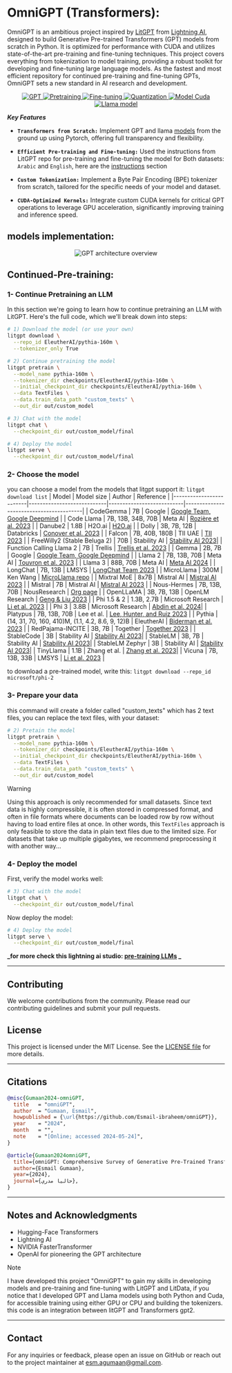 # OmniGPT (Transformers):      
OmniGPT is an ambitious project inspired by [LitGPT](https://github.com/Lightning-AI/litgpt) from [Lightning AI](https://github.com/Lightning-AI), designed to build Generative Pre-trained Transformers (GPT) models from scratch in Python. It is optimized for performance with CUDA and utilizes state-of-the-art pre-training and fine-tuning techniques. This project covers everything from tokenization to model training, providing a robust toolkit for developing and fine-tuning large language models. As the fastest and most efficient repository for continued pre-training and fine-tuning GPTs, OmniGPT sets a new standard in AI research and development.

<p align="center">
  <a href="#GPT">
    <img src="https://img.shields.io/badge/Model-GPT%20model-%23FFD700" alt="GPT">
  </a>
  <a href="#Pretraining">
    <img src="https://img.shields.io/badge/Feature-Pretraining-%23FF7F50" alt="Pretraining">
  </a>
  <a href="#Fine-tuning">
    <img src="https://img.shields.io/badge/Feature-Fine_tuning-%23FF7F50" alt="Fine-tuning">
  </a>
  <a href="https://github.com/Esmail-ibraheem/omniGPT?tab=readme-ov-file#fine-tuning-peft">
    <img src="https://img.shields.io/badge/Feature-Quantization-%23FF7F50" alt="Quantization">
  </a>
  <a href="#Cuda-GPT-Llama">
    <img src="https://img.shields.io/badge/Cuda-GPT_Llama%20for%20GPUs-%23228B22" alt="Model Cuda">
  </a>
  <a href="#Llama">
    <img src="https://img.shields.io/badge/Model-Llama%20model-%23FFD700" alt="Llama model">
  </a>
</p>





**_Key Features_**
- **`Transformers from Scratch:`**
  Implement GPT and llama [models](#models-implementation) from the ground up using Pytorch, offering full transparency and flexibility.

- **`Efficient Pre-training and Fine-tuning:`**
  Used the instructions from LitGPT repo for pre-training and fine-tuning the model for Both datasets: `Arabic` and `English`, here are the [instructions](#Continued-Pre-training) section

- **`Custom Tokenization:`**
  Implement a Byte Pair Encoding (BPE) tokenizer from scratch, tailored for the specific needs of your model and dataset.

- **`CUDA-Optimized Kernels:`**
  Integrate custom CUDA kernels for critical GPT operations to leverage GPU acceleration, significantly improving training and inference speed.
  


## models implementation:
<p align="center"> <img src="https://github.com/Esmail-ibraheem/omniGPT/blob/main/assets/GPT.jpeg" alt="GPT architecture overview" ></p> 

## Continued-Pre-training: 
### 1- Continue Pretraining an LLM
In this section we're going to learn how to continue pretraining an LLM with LitGPT. Here's the full code, which we'll break down into steps:
```Bash
# 1) Download the model (or use your own)
litgpt download \
  --repo_id EleutherAI/pythia-160m \
  --tokenizer_only True

# 2) Continue pretraining the model
litgpt pretrain \
  --model_name pythia-160m \
  --tokenizer_dir checkpoints/EleutherAI/pythia-160m \
  --initial_checkpoint_dir checkpoints/EleutherAI/pythia-160m \
  --data TextFiles \
  --data.train_data_path "custom_texts" \
  --out_dir out/custom_model

# 3) Chat with the model
litgpt chat \
  --checkpoint_dir out/custom_model/final

# 4) Deploy the model
litgpt serve \
  --checkpoint_dir out/custom_model/final
```
### 2- Choose the model

you can choose a model from the models that litgpt support it: `litgpt download list`
| Model                   | Model size                 | Author                    | Reference                               |
|-------------------------|----------------------------|---------------------------|-----------------------------------------|
| CodeGemma               | 7B                         | Google                    | [Google Team, Google Deepmind](https://ai.google.dev/gemma/docs/codegemma) |
| Code Llama              | 7B, 13B, 34B, 70B          | Meta AI                   | [Rozière et al. 2023](https://arxiv.org/abs/2308.12950) |
| Danube2                 | 1.8B                       | H2O.ai                    | [H2O.ai](https://h2o.ai/platform/danube-1-8b/)                |
| Dolly                   | 3B, 7B, 12B                | Databricks                | [Conover et al. 2023](https://www.databricks.com/blog/2023/04/12/dolly-first-open-commercially-viable-instruction-tuned-llm) |
| Falcon                  | 7B, 40B, 180B              | TII UAE                   | [TII 2023](https://falconllm.tii.ae/)         |
| FreeWilly2 (Stable Beluga 2) | 70B                | Stability AI              | [Stability AI 2023](https://stability.ai/blog/stable-beluga-large-instruction-fine-tuned-models)|
| Function Calling Llama 2 | 7B                        | Trellis                   | [Trellis et al. 2023](https://huggingface.co/Trelis/Llama-2-7b-chat-hf-function-calling-v2) |
| Gemma                   | 2B, 7B                     | Google                    | [Google Team, Google Deepmind](https://storage.googleapis.com/deepmind-media/gemma/gemma-report.pdf) |
| Llama 2                 | 7B, 13B, 70B               | Meta AI                   | [Touvron et al. 2023](https://arxiv.org/abs/2307.09288) |
| Llama 3                 | 88B, 70B                   | Meta AI                   | [Meta AI 2024](https://github.com/meta-llama/llama3)     |
| LongChat                | 7B, 13B                    | LMSYS                     | [LongChat Team 2023](https://lmsys.org/blog/2023-06-29-longchat/) |
| MicroLlama              | 300M                       | Ken Wang                  | [MicroLlama repo](https://github.com/keeeeenw/MicroLlama)  |
| Mixtral MoE             | 8x7B                       | Mistral AI                | [Mistral AI 2023](https://mistral.ai/news/mixtral-of-experts/)  |
| Mistral                 | 7B                         | Mistral AI                | [Mistral AI 2023](https://mistral.ai/news/announcing-mistral-7b/)  |
| Nous-Hermes             | 7B, 13B, 70B               | NousResearch              | [Org page](https://huggingface.co/NousResearch)         |
| OpenLLaMA               | 3B, 7B, 13B                | OpenLM Research           | [Geng & Liu 2023](https://github.com/openlm-research/open_llama)  |
| Phi 1.5 & 2             | 1.3B, 2.7B                 | Microsoft Research        | [Li et al. 2023](https://arxiv.org/abs/2309.05463)   |
| Phi 3                   | 3.8B                       | Microsoft Research        | [Abdin et al. 2024](https://arxiv.org/abs/2404.14219)|
| Platypus                | 7B, 13B, 70B               | Lee et al.                | [Lee, Hunter, and Ruiz 2023](https://arxiv.org/abs/2308.07317) |
| Pythia                  | (14, 31, 70, 160, 410)M, (1.1, 4.2, 8.6, 9, 12)B | EleutherAI | [Biderman et al. 2023](https://arxiv.org/abs/2304.01373) |
| RedPajama-INCITE        | 3B, 7B                     | Together                  | [Together 2023](https://together.ai/blog/redpajama-models-v1)    |
| StableCode              | 3B                         | Stability AI              | [Stability AI 2023](https://stability.ai/blog/stablecode-llm-generative-ai-coding)|
| StableLM                | 3B, 7B                     | Stability AI              | [Stability AI 2023](https://github.com/Stability-AI/StableLM)|
| StableLM Zephyr         | 3B                         | Stability AI              | [Stability AI 2023](https://stability.ai/blog/stablecode-llm-generative-ai-coding)|
| TinyLlama               | 1.1B                       | Zhang et al.              | [Zhang et al. 2023](https://github.com/jzhang38/TinyLlama)|
| Vicuna                  | 7B, 13B, 33B               | LMSYS                     | [Li et al. 2023](https://lmsys.org/blog/2023-03-30-vicuna/)   |

to download a pre-trained model, write this: `litgpt download --repo_id microsoft/phi-2`

### 3- Prepare your data
this command will create a folder called "custom_texts" which has 2 text files, you can replace the text files, with your dataset:
```Bash
# 2) Pretain the model
litgpt pretrain \
  --model_name pythia-160m \
  --tokenizer_dir checkpoints/EleutherAI/pythia-160m \
  --initial_checkpoint_dir checkpoints/EleutherAI/pythia-160m \
  --data TextFiles \
  --data.train_data_path "custom_texts" \
  --out_dir out/custom_model
```

> [!WARNING]  
> Using this approach is only recommended for small datasets. Since text data is highly compressible, it is often stored in compressed format, and often in file formats where documents can be loaded row by row without having to load entire files at once. In other words, this `TextFiles` approach is only feasible to store the data in plain text files due to the limited size. For datasets that take up multiple gigabytes, we recommend preprocessing it with another way...

### 4- Deploy the model

First, verify the model works well:
```Bash
# 3) Chat with the model
litgpt chat \
  --checkpoint_dir out/custom_model/final
```
Now deploy the model:
```Bash
# 4) Deploy the model
litgpt serve \
  --checkpoint_dir out/custom_model/final
```

**_for more check this lightning ai studio: [pre-training LLMs](https://lightning.ai/lightning-ai/studios/litgpt-continue-pretraining) _**

---


## Contributing
We welcome contributions from the community. Please read our contributing guidelines and submit your pull requests.

## License
This project is licensed under the MIT License. See the [LICENSE file](https://github.com/Esmail-ibraheem/omniGPT?tab=MIT-1-ov-file#) for more details.

---

## Citations
```BibTex
@misc{Gumaan2024-omniGPT,
  title   = "omniGPT",
  author  = "Gumaan, Esmail",
  howpublished = {\url{https://github.com/Esmail-ibraheem/omniGPT}},
  year    = "2024",
  month   = "",
  note    = "[Online; accessed 2024-05-24]",
}
```

```BibTex
@article{Gumaan2024omniGPT,
  title={omniGPT: Comprehensive Survey of Generative Pre-Trained Transformers with PEFT and CUDA Optimization},
  author={Esmail Gumaan},
  year={2024},
  journal={حاليا مدري},
}

```

---

## Notes and Acknowledgments
- Hugging-Face Transformers
- Lightning AI
- NVIDIA FasterTransformer
- OpenAI for pioneering the GPT architecture

> [!NOTE]
> I have developed this project "OmniGPT" to gain my skills in developing models and pre-training and fine-tuning with LitGPT and LitData, if you notice that I developed GPT and Llama models using both Python and Cuda, for accessible training using either GPU or CPU and building the tokenizers. this code is an integration between litGPT and Transformers gpt2.

---

## Contact
For any inquiries or feedback, please open an issue on GitHub or reach out to the project maintainer at esm.agumaan@gmail.com.
